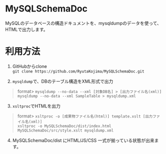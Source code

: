 # MySQLSchemaDoc
MySQLのデータベースの構造ドキュメントを、mysqldumpのデータを使って、HTMLで出力します。

# 利用方法

1. GitHubからclone  
`git clone https://github.com/RyutaKojima/MySQLSchemaDoc.git`

2. `mysqldump`で、DBのテーブル構造をXML形式で出力  
> format> `mysqldump --no-data --xml [対象DB名] > [出力ファイル名(xml)]`  
`mysqldump --no-data --xml SampleTable > mysqldump.xml`  

3. `xsltproc`でHTMLを出力  
> format> `xsltproc -o [成果物ファイル名(html)] template.xslt [出力ファイル名(xml)]`  
`xsltproc -o MySQLSchemaDoc/dist/index.html MySQLSchemaDoc/src/style.xslt mysqldump.xml`  

4. MySQLSchemaDoc/dist にHTML/JS/CSS 一式が揃っている状態が出来ます。
